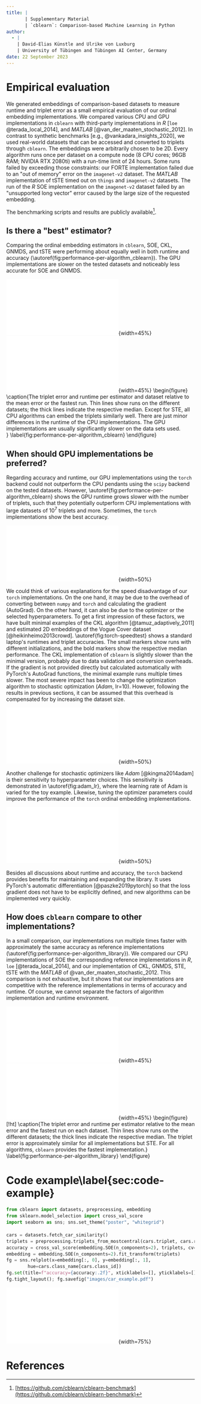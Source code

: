 ```yaml
---
title: |
       | Supplementary Material
       | `cblearn`: Comparison-based Machine Learning in Python
author:
  - |
    | David-Elias Künstle and Ulrike von Luxburg
    | University of Tübingen and Tübingen AI Center, Germany
date: 22 September 2023
---
```


# Empirical evaluation

We generated embeddings of comparison-based datasets to measure runtime and triplet error as a small empirical evaluation of our ordinal embedding implementations.
We compared various CPU and GPU implementations in `cblearn` with third-party implementations in *R* [`loe` @terada_local_2014], and *MATLAB* [@van_der_maaten_stochastic_2012].
In contrast to synthetic benchmarks [e.g., @vankadara_insights_2020], we used real-world datasets
that can be accessed and converted to triplets through `cblearn`. The embeddings were arbitrarily chosen to be 2D.
Every algorithm runs once per dataset on a compute node (8 CPU cores; 96GB RAM; NVIDIA RTX 2080ti) with a run-time limit of 24 hours. Some runs failed by exceeding those constraints: our FORTE implementation failed due to an "out of memory" error on the `imagenet-v2` dataset. The *MATLAB* implementation of tSTE timed out on `things` and `imagenet-v2` datasets. The run of the *R* SOE  implementation on the `imagenet-v2` dataset failed by an "unsupported long vector" error caused by the large size of the requested embedding.

The benchmarking scripts and results are publicly available[^1].

[^1]: [https://github.com/cblearn/cblearn-benchmark](https://github.com/cblearn/cblearn-benchmark)

## Is there a "best" estimator?


Comparing the ordinal embedding estimators in `cblearn`, SOE, CKL, GNMDS, and tSTE were performing about equally well in both runtime and accuracy (\autoref{fig:performance-per-algorithm_cblearn}).
The GPU implementations are slower on the tested datasets and noticeably less accurate for SOE and GNMDS.

![\label{fig:deltaerror-per-algorithm_cblearn-all}](./images/deltaerror-per-algorithm_cblearn-all.pdf){width=45%}
![\label{fig:deltatime-per-algorithm_cblearn-all}](images/deltatime-per-algorithm_cblearn-all.pdf){width=45%}
\begin{figure}
\caption{The triplet error and runtime per estimator and dataset relative to the mean error or the fastest run. Thin lines show runs on the different datasets; the thick lines indicate the respective median. Except for STE, all CPU algorithms can embed the triplets similarly well. There are just minor differences in the runtime of the CPU implementations. The GPU implementations are usually significantly slower on the data sets used.  
} 
    \label{fig:performance-per-algorithm_cblearn}
\end{figure}

## When should GPU implementations be preferred?

Regarding accuracy and runtime, our GPU implementations using the `torch` backend could not outperform the CPU pendants using the `scipy` backend on the tested datasets. However, \autoref{fig:performance-per-algorithm_cblearn} shows the GPU runtime grows slower with the number of triplets, such that they potentially outperform CPU implementations with large datasets of $10^7$ triplets and more. Sometimes, the `torch` implementations show the best accuracy.

![The runtime increases almost linearly with the number of triplets. However, GPU implementations have a flatter slope and thus can compensate for the initial time overhead on large datasets.
    \label{fig:time-per-triplets_gpu}](images/time-per-triplets_gpu.pdf){width=50%}

We could think of various explanations for the speed disadvantage of our `torch` implementations. On the one hand, it may be due to the overhead of converting between `numpy` and `torch` and calculating the gradient (AutoGrad). On the other hand, it can also be due to the optimizer or the selected hyperparameters. 
To get a first impression of these factors, we have built minimal examples of the CKL algorithm [@tamuz_adaptively_2011] and estimated 2D embeddings of the Vogue Cover dataset [@heikinheimo2013crowd]. \autoref{fig:torch-speedtest} shows a standard laptop's runtimes and triplet accuracies. The small markers show runs with different initializations, and the bold markers show the respective median performance. The CKL implementation of `cblearn` is slightly slower than the minimal version, probably due to data validation and conversion overheads. If the gradient is not provided directly but calculated automatically with PyTorch's AutoGrad functions, the minimal example runs multiple times slower. The most severe impact has been to change the optimization algorithm to stochastic optimization (*Adam*, lr=10).  However, following the results in previous sections, it can be assumed that this overhead is compensated for by increasing the dataset size. 

![The runtime and error for different optimization methods in minimal CKL implementations. `cblearn`'s CKL implementation is shown for reference.
\label{fig:torch-speedtest}](images/torch_speedtest_triplets.pdf){width=50%}

Another challenge for stochastic optimizers like *Adam* [@kingma2014adam] is their sensitivity to hyperparameter choices. This sensitivity is demonstrated in \autoref{fig:adam_lr}, where the learning rate of Adam is varied for the toy example.  Likewise, tuning the optimizer parameters could improve the performance of the `torch` ordinal embedding implementations.


![The runtime and error for different learning rates of the Adam optimizer in a minimal example with CKL estimating a 2D embedding of 60 objects.
\label{fig:adam_lr}](images/adam_lr_triplet.pdf){width=50%}

Besides all discussions about runtime and accuracy, the `torch` backend provides benefits for maintaining and expanding the library. It uses PyTorch's automatic differentiation [@paszke2019pytorch] so that the loss gradient does not have to be explicitly defined, and new algorithms can be implemented very quickly. 

## How does `cblearn` compare to other implementations?

In a small comparison, our implementations run multiple times faster with approximately the same accuracy as reference implementations (\autoref{fig:performance-per-algorithm_library}).
We compared our CPU implementations of SOE the corresponding reference implementations in *R*, `loe` [@terada_local_2014], and our implementation of CKL, GNMDS, STE, tSTE with the *MATLAB* of @van_der_maaten_stochastic_2012.
This comparison is not exhaustive, but it shows that our implementations are competitive with the reference implementations in terms of accuracy and runtime. Of course, we cannot separate the factors of algorithm implementation and runtime environment. 

![\label{fig:deltaerror-per-algorithm_library}](./images/deltaerror-per-algorithm_library.pdf){width=45%}
![\label{fig:deltatime-per-algorithm_library}](images/deltatime-per-algorithm_library.pdf){width=45%}
\begin{figure}[!ht]
    \caption{The triplet error and runtime per estimator relative to the mean error and the fastest run on each dataset. Thin lines show runs on the different datasets; the thick lines indicate the respective median. The triplet error is approximately similar for all implementations but STE. For all algorithms, `cblearn` provides the fastest implementation.}
    \label{fig:performance-per-algorithm_library}
\end{figure}


# Code example\label{sec:code-example}

```Python
from cblearn import datasets, preprocessing, embedding
from sklearn.model_selection import cross_val_score
import seaborn as sns; sns.set_theme("poster", "whitegrid")

cars = datasets.fetch_car_similarity()
triplets = preprocessing.triplets_from_mostcentral(cars.triplet, cars.response)
accuracy = cross_val_score(embedding.SOE(n_components=2), triplets, cv=5).mean()
embedding = embedding.SOE(n_components=2).fit_transform(triplets)
fg = sns.relplot(x=embedding[:, 0], y=embedding[:, 1],
        hue=cars.class_name[cars.class_id])
fg.set(title=f"accuracy={accuracy:.2f}", xticklabels=[], yticklabels=[])
fg.tight_layout(); fg.savefig("images/car_example.pdf")
```
![](images/car_example.pdf){width=75%}

# References
